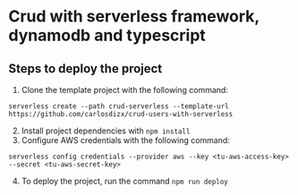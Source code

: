 # Crud with serverless framework, dynamodb and typescript

## Steps to deploy the project
1. Clone the template project with the following command:
``` 
serverless create --path crud-serverless --template-url https://github.com/carlosdizx/crud-users-with-serverless
```
2. Install project dependencies with ``` npm install ```
3. Configure AWS credentials with the following command:
```
serverless config credentials --provider aws --key <tu-aws-access-key> --secret <tu-aws-secret-key>
```
4. To deploy the project, run the command ``` npm run deploy ```

